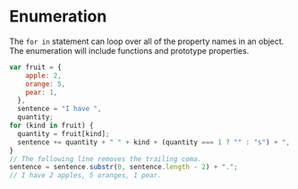 # Enumeration

The `for in` statement can loop over all of the property names in an object. The enumeration will include functions and prototype properties.

```js
var fruit = {
    apple: 2,
    orange: 5,
    pear: 1,
  },
  sentence = "I have ",
  quantity;
for (kind in fruit) {
  quantity = fruit[kind];
  sentence += quantity + " " + kind + (quantity === 1 ? "" : "s") + ", ";
}
// The following line removes the trailing coma.
sentence = sentence.substr(0, sentence.length - 2) + ".";
// I have 2 apples, 5 oranges, 1 pear.
```
